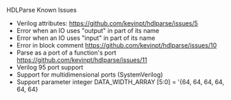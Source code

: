 HDLParse Known Issues

- Verilog attributes: https://github.com/kevinpt/hdlparse/issues/5
- Error when an IO uses "output" in part of its name
- Error when an IO uses "input" in part of its name
- Error in block comment https://github.com/kevinpt/hdlparse/issues/10
- Parse as a port of a function's port https://github.com/kevinpt/hdlparse/issues/11
- Verilog 95 port support
- Support for multidimensional ports (SystemVerilog)
- Support parameter integer DATA_WIDTH_ARRAY [5:0] = '{64, 64, 64, 64, 64, 64}
